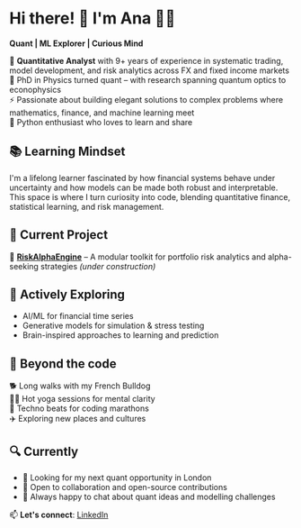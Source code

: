 # Hi there! 👋 I'm Ana 👩‍💻 
**Quant | ML Explorer | Curious Mind**

🧠 **Quantitative Analyst** with 9+ years of experience in systematic trading, model development, and risk analytics across FX and fixed income markets  
🔬 PhD in Physics turned quant – with research spanning quantum optics to econophysics  
⚡ Passionate about building elegant solutions to complex problems where mathematics, finance, and machine learning meet  
🐍 Python enthusiast who loves to learn and share


## 📚 Learning Mindset
I'm a lifelong learner fascinated by how financial systems behave under uncertainty and how models can be made both robust and interpretable.  
This space is where I turn curiosity into code, blending quantitative finance, statistical learning, and risk management.


## 🚀 Current Project  
🔧 **[RiskAlphaEngine](https://github.com/AnaQuant/RiskAlphaEngine)** – A modular toolkit for portfolio risk analytics and alpha-seeking strategies *(under construction)*


## 🌱 Actively Exploring  
- AI/ML for financial time series
- Generative models for simulation & stress testing
- Brain-inspired approaches to learning and prediction
  

## 🧠 Beyond the code
🐕 Long walks with my French Bulldog  
🧘‍♀️ Hot yoga sessions for mental clarity  
🎵 Techno beats for coding marathons  
✈️ Exploring new places and cultures  


## 🔍 Currently
- 🎯 Looking for my next quant opportunity in London  
- 👯 Open to collaboration and open-source contributions 
- 💬 Always happy to chat about quant ideas and modelling challenges 

📫 **Let's connect**: [LinkedIn](https://linkedin.com/in/acontrerasreyes) 



